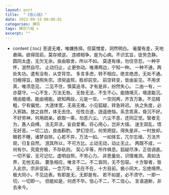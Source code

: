 ```yaml
---
layout: post
title:  "《信心铭》"
date: 2023-09-19 00:00:01
categories: 禅宗
tags: 禅宗六祖 ☀️
excerpt: ""
---
```


* content
{:toc}
至道无难，唯嫌拣择。但莫憎爱，洞然明白。
毫厘有差，天地悬隔。欲得现前，莫存顺逆。
违顺相争，是为心病。不识玄旨，徒劳念静。
圆同太虚，无欠无余。良由取舍，所以不如。
莫逐有缘，勿住空忍。一种平怀，泯然自尽。
止动归止，止更弥动。唯滞两边，宁知一种。
一种不通，两处失功。遣有没有，从空背空。
多言多虑，转不相应。绝言绝虑，无处不通。
归根得旨，随照失宗。须臾返照，胜却前空。
前空转变，皆由妄见。不用求真，唯须息见。
二见不住，慎莫追寻。才有是非，纷然失心。
二由一有，一亦莫守。一心不生，万法无咎。
无咎无法，不生不心。能随境灭，境逐能沉。
境由能境，能由境能。欲知两段，元是一空。
一空同两，齐含万象。不见精粗，宁有偏党。
大道体宽，无易无难。小见狐疑，转急转迟。
执之失度，必入邪路。放之自然，体无去住。
任性合道，逍遥绝恼。系念乖真，昏沉不好。
不好劳神，何用疏亲。欲取一乘，勿恶六尘。
六尘不恶，还同正觉。智者无为，愚人自缚。
法无异法，妄自爱著。将心用心，岂非大错。
迷生寂乱，悟无好恶。一切二边，良由斟酌。
梦幻空花，何劳把捉。得失是非，一时放却。
眼若不睡，诸梦自除。心若不异，万法一如。
一如体玄，兀尔忘缘。万法齐观，归复自然。
泯其所以，不可方比。止动无动，动止无止。
两既不成，一何有尔。究竟穷极，不存轨则。
契心平等，所作俱息。狐疑尽净，正信调直。
一切不留，无可记忆。虚明自照，不劳心力。
非思量处，识情难测。真如法界，无他无自。
要急相应，唯言不二。不二皆同，无不包容。
十方智者，皆入此宗。宗非促延，一念万年。
无在不在，十方目前。极小同大，忘绝境界。
极大同小，不见边表。有即是无，无即是有。
若不如是，必不须守。一即一切，一切即一。
但能如是，何虑不毕。信心不二，不二信心。
言语道断，非去来今。


